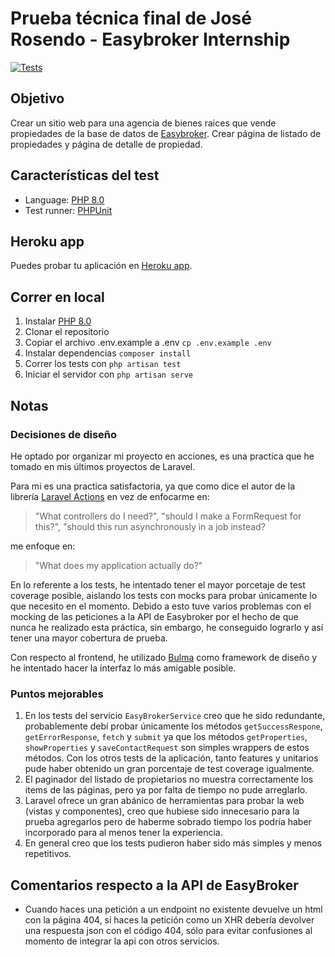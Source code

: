 # Prueba técnica final de José Rosendo - Easybroker Internship

[![Tests](https://github.com/Rosendito/easybroker-final-internship-test/actions/workflows/tests.yaml/badge.svg)](https://github.com/Rosendito/easybroker-final-internship-test/actions/workflows/tests.yaml)

## Objetivo

Crear un sitio web para una agencia de bienes raices que vende propiedades de la base de datos de [Easybroker](https://www.easybroker.com/). Crear página de listado de propiedades y página de detalle de propiedad.

## Características del test
* Language: [PHP 8.0](https://www.php.net/)
* Test runner: [PHPUnit](https://phpunit.de/)

## Heroku app

Puedes probar tu aplicación en [Heroku app](https://easybroker-test.herokuapp.com/).

## Correr en local

1. Instalar [PHP 8.0](https://www.php.net/downloads.php)
2. Clonar el repositorio
3. Copiar el archivo .env.example a .env `cp .env.example .env`
4. Instalar dependencias `composer install`
5. Correr los tests con `php artisan test`
6. Iniciar el servidor con `php artisan serve` 

## Notas

### Decisiones de diseño

He optado por organizar mi proyecto en acciones, es una practica que he tomado en mis últimos proyectos de Laravel.

Para mi es una practica satisfactoria, ya que como dice el autor de la librería [Laravel Actions](https://laravelactions.com/) en vez de enfocarme en:

> "What controllers do I need?", "should I make a FormRequest for this?", "should this run asynchronously in a job instead?

me enfoque en:

> "What does my application actually do?"

En lo referente a los tests, he intentado tener el mayor porcetaje de test coverage posible, aislando los tests con mocks para probar únicamente lo que necesito en el momento. Debido a esto tuve varios problemas con el mocking de las peticiones a la API de Easybroker por el hecho de que nunca he realizado esta práctica, sin embargo, he conseguido lograrlo y así tener una mayor cobertura de prueba.

Con respecto al frontend, he utilizado [Bulma](https://bulma.io/) como framework de diseño y he intentado hacer la interfaz lo más amigable posible.

### Puntos mejorables

1. En los tests del servicio `EasyBrokerService` creo que he sido redundante, probablemente debí probar únicamente los métodos `getSuccessRespone`, `getErrorResponse`, `fetch` y `submit` ya que los métodos `getProperties`, `showProperties` y `saveContactRequest` son simples wrappers de estos métodos. Con los otros tests de la aplicación, tanto features y unitarios pude haber obtenido un gran porcentaje de test coverage igualmente.
2. El paginador del listado de propietarios no muestra correctamente los items de las páginas, pero ya por falta de tiempo no pude arreglarlo.
3. Laravel ofrece un gran abánico de herramientas para probar la web (vistas y componentes), creo que hubiese sido innecesario para la prueba agregarlos pero de haberme sobrado tiempo los podría haber incorporado para al menos tener la experiencia.
4. En general creo que los tests pudieron haber sido más simples y menos repetitivos.
## Comentarios respecto a la API de EasyBroker
* Cuando haces una petición a un endpoint no existente devuelve un html con la página 404, si haces la petición como un XHR debería devolver una respuesta json con el código 404, sólo para evitar confusiones al momento de integrar la api con otros servicios.
